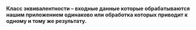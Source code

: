 **Класс эквивалентности – входные данные которые обрабатываются нашим приложением одинаково или обработка которых приводит к одному и тому же результату.**
